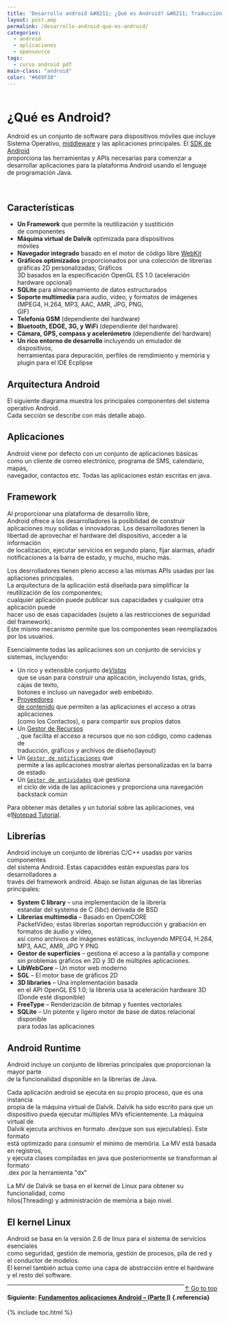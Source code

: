 ```yaml
---
title: 'Desarrollo android &#8211; ¿Qué es Android? &#8211; Traducción de developer.android.com'
layout: post.amp
permalink: /desarrollo-android-que-es-android/
categories:
  - android
  - aplicaciones
  - opensource
tags:
  - curso android pdf
main-class: "android"
color: "#689F38"
---
```

<amp-img layout="responsive" border="0" src="/assets/img/2013/07/iconoAndroid.png" style="clear:left; float:left;margin-right:1em; margin-bottom:1em" width="128px" height="128px" />
<div id="jd-header" class="guide-header">
<h1>
    ¿Qué es Android?
  </h1>
</div>
<div id="jd-content">
<div class="jd-descr">
<p>
      Android es un conjunto de software para dispositivos móviles que incluye Sistema Operatívo, <a href="http://es.wikipedia.org/wiki/Middleware">middleware</a> y las aplicaciones principales. El <a href="http://developer.android.com/sdk/index.html">SDK de Android</a><br /> proporciona las herramientas y APIs necesarias para comenzar a desarrollar aplicaciones para la plataforma Android usando el lenguaje<br /> de programación Java.
    </p>
<p>
<br /><!--ad-->
</p>
<h2>
      Características
    </h2>
<ul>
<li>
<strong>Un Framework</strong> que permite la reutilización y sustitición<br /> de componentes
      </li>
<li>
<strong>Máquina virtual de Dalvik</strong> optimizada para dispositivos<br /> móviles
      </li>
<li>
<strong>Navegador integrado</strong> basado en el motor de código libre <a href="http://webkit.org/">WebKit</a>
</li>
<li>
<strong>Gráficos optimizados</strong> proporcionados por una colección de librerías gráficas 2D personalizadas; Gráficos<br /> 3D basados en la especificación OpenGL ES 1.0 (aceleración hardware opcional)
      </li>
<li>
<strong>SQLite</strong> para almacenamiento de datos estructurados
      </li>
<li>
<strong>Soporte multimedia</strong> para audio, vídeo, y formatos de imágenes (MPEG4, H.264, MP3, AAC, AMR, JPG, PNG,<br /> GIF)
      </li>
<li>
<strong>Telefonía GSM</strong> (dependiente del hardware)
      </li>
<li>
<strong>Bluetooth, EDGE, 3G, y WiFi</strong> (dependiente del hardware)
      </li>
<li>
<strong>Cámara, GPS, compass y acelerómetro</strong> (dependiente del hardware)
      </li>
<li>
<strong>Un rico entorno de desarrollo</strong> incluyendo un emulador de dispositivos,<br /> herramientas para depuración, perfiles de remdimiento y memória y plugin para el IDE Ecplipse
      </li>
</ul>
<h2>
      Arquitectura Android
    </h2>
<p>
      El siguiente diagrama muestra los principales componentes del sistema operatívo Android.<br /> Cada sección se describe con más detalle abajo.
    </p>
<p>
<amp-img layout="responsive" src="http://bit.ly/ebtxQx" alt="Android System Architecture" />
</p>
<h2>
      Aplicaciones
    </h2>
<p>
      Android viene por defecto con un conjunto de aplicaciones básicas<br /> como un cliente de correo electrónico, programa de SMS, calendario, mapas,<br /> navegador, contactos etc. Todas las aplicaciones están escritas en java.
    </p>
<p>
<a name="application_framework" id="application_framework"></a>
</p>
<h2>
      Framework
    </h2>
<p>
      Al proporcionar una plataforma de desarrollo libre,<br /> Android ofrece a los desarrolladores la posibilidad de construir<br /> aplicaciones muy solidas e innovadoras. Los desarrolladores tienen la<br /> libertad de aprovechar el hardware del dispositivo, acceder a la información<br /> de localización, ejecutar servícios en segundo plano, fijar alarmas, añadir<br /> notificaciones a la barra de estado, y mucho, mucho más.
    </p>
<p>
      Los desrrolladores tienen pleno acceso a las mismas APIs usadas por las apliaciones principales.<br /> La arquitectura de la aplicación está diseñada para simplificar la reutilización de los componentes;<br /> cualquier aplicación puede publicar sus capacidades y cualquier otra aplicación puede<br /> hacer uso de esas capacidades (sujeto a las restricciones de seguridad del framework).<br /> Este mismo mecanismo permite que los componentes sean reemplazados por los usuarios.
    </p>
<p>
      Esencialmente todas las aplicaciones son un conjunto de servicios y sistemas, incluyendo:
    </p>
<ul>
<li>
        Un rico y extensible conjunto de<a href="/resources/tutorials/views/index.html"><i>Vistas</i></a><br /> que se usan para construir una aplicación, incluyendo listas, grids, cajas de texto,<br /> botones e incluso un navegador web embebido.
      </li>
<li>
<a href="/guide/topics/providers/content-providers.html">Proveedores<br /> de contenido</a> que permiten a las aplicaciones el acceso a otras aplicaciones<br /> (como los Contactos), o para compartir sus propios datos
      </li>
<li>
        Un <a href="/guide/topics/resources/resources-i18n.html">Gestor de Recursos<br /> </a>, que facilita el acceso a recursos que no son código, como cadenas de<br /> traducción, gráficos y archivos de diseño(layout)
      </li>
<li>
        Un <code><a href="/reference/android/app/NotificationManager.html">Gestor de notificaciones</a></code> que<br /> permite a las aplicaciones mostrar alertas personalizadas en la barra de estado
      </li>
<li>
        Un <code><a href="/reference/android/app/Activity.html">Gestor de antividades</a></code> que gestiona<br /> el ciclo de vida de las aplicaciones y proporciona una navegación backstack común
      </li>
</ul>
<p>
      Para obtener más detalles y un tutorial sobre las aplicaciones, vea el<a href="/resources/tutorials/notepad/index.html">Notepad Tutorial</a>.
    </p>
<h2>
      Librerías
    </h2>
<p>
      Android incluye un conjunto de librerías C/C++ usadas por varios componentes<br /> del sistema Android. Estas capaciddes están expuestas para los desarrolladores a<br /> través del framework android. Abajo se listan algunas de las librerías principales:
    </p>
<ul>
<li>
<strong>System C library</strong> &#8211; una implementación de la librería<br /> estandar del systema de C (libc) derivada de BSD
      </li>
<li>
<strong>Librerías multimedia</strong> &#8211; Basado en OpenCORE<br /> PacketVideo; estas librerías soportan reproducción y grabación en formatos de áudio y vídeo,<br /> así como archivos de imágenes estáticas, incluyendo MPEG4, H.264, MP3, AAC, AMR, JPG Y PNG
      </li>
<li>
<strong>Gestor de superfícies</strong> &#8211; gestiona el acceso a la pantalla y compone<br /> sin problemas gráficos en 2D y 3D de múltiples aplicaciones.
      </li>
<li>
<strong>LibWebCore</strong> &#8211; Un motor web moderno
      </li>
<li>
<strong>SGL</strong> &#8211; El motor base de gráficos 2D
      </li>
<li>
<strong>3D libraries</strong> &#8211; Una implementación basada<br /> en el API OpenGL ES 1.0; la librería usa la aceleración hardware 3D (Donde esté disponible)
      </li>
<li>
<strong>FreeType</strong> &#8211; Renderización de bitmap y fuentes vectoriales
      </li>
<li>
<strong>SQLite</strong> &#8211; Un potente y ligero motor de base de datos relacional disponible<br /> para todas las aplicaciones
      </li>
</ul>
<h2>
      Android Runtime
    </h2>
<p>
      Android incluye un conjunto de librerías principales que proporcionan la mayor parte<br /> de la funcionalidad disponible en la librerías de Java.
    </p>
<p>
      Cada aplicación android se ejecuta en su propio proceso, que es una instancia<br /> propia de la máquina virtual de Dalvik. Dalvik ha sido escrito para que un<br /> dispositivo pueda ejecutar múltiples MVs eficientemente. La máquina virtual de<br /> Dalvik ejecuta archivos en formato .dex(que son sus ejecutables). Este formato<br /> está optimizado para consumir el mínimo de memória. La MV está basada en registros,<br /> y ejecuta clases compiladas en java que posteriormente se transforman al formato<br /> .dex por la herramienta "dx"
    </p>
<p>
      La MV de Dalvik se basa en el kernel de Linux para obtener su funcionalidad, como<br /> hilos(Threading) y administración de memória a bajo nivel.
    </p>
<h2>
      El kernel Linux
    </h2>
<p>
      Android se basa en la versión 2.6 de linux para el sistema de servícios esenciales<br /> como seguridad, gestión de memoria, gestión de procesos, pila de red y el conductor de modelos.<br /> El kernel también actua como una capa de abstracción entre el hardware y el resto del software.
    </p>
</div>
<p>
<a href="#top" style="float:right">&uarr; Go to top</a>
</p>
</div>

* * *

#### Siguiente: [Fundamentos aplicaciones Android &#8211; (Parte I)][1] {.referencia}



 [1]: https://elbauldelprogramador.com/fundamentos-aplicaciones-android-parte/

{% include toc.html %}
